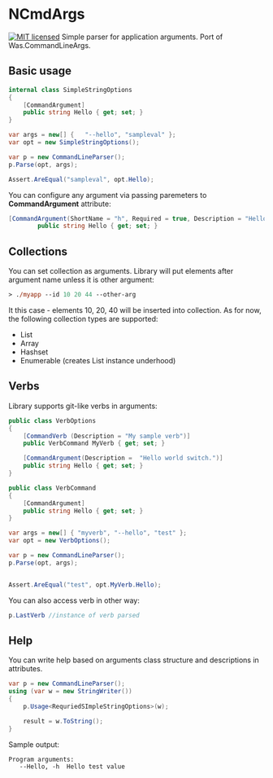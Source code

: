 # NCmdArgs
[![MIT licensed](https://img.shields.io/badge/license-MIT-blue.svg)](https://raw.githubusercontent.com/pwasiewicz/Was.CommandLineArgs/master/LICENSE)
Simple parser for application arguments. Port of Was.CommandLineArgs.

## Basic usage

```c#
internal class SimpleStringOptions
{
    [CommandArgument]
    public string Hello { get; set; }
}

var args = new[] {   "--hello", "sampleval" };
var opt = new SimpleStringOptions();

var p = new CommandLineParser();
p.Parse(opt, args);

Assert.AreEqual("sampleval", opt.Hello);
```

You can configure any  argument via passing paremeters to **CommandArgument** attribute:

```c#
[CommandArgument(ShortName = "h", Required = true, Description = "Hello test value")]
        public string Hello { get; set; }
```

## Collections 

You can set collection as arguments. Library will put elements after argument name unless it is other argument:

```ps
> ./myapp --id 10 20 44 --other-arg
```

It this case - elements 10, 20, 40 will be inserted into collection.
As for now, the following collection types are supported:
* List
* Array
* Hashset
* Enumerable (creates List instance underhood)

## Verbs

Library supports git-like verbs in arguments:

```C#
public class VerbOptions
{
    [CommandVerb (Description = "My sample verb")]
    public VerbCommand MyVerb { get; set; }

    [CommandArgument(Description =  "Hello world switch.")]
    public string Hello { get; set; }
}

public class VerbCommand
{
    [CommandArgument]
    public string Hello { get; set; }
}

var args = new[] { "myverb", "--hello", "test" };
var opt = new VerbOptions();

var p = new CommandLineParser();
p.Parse(opt, args);


Assert.AreEqual("test", opt.MyVerb.Hello);
```

You can also access verb in other way:
```c#
p.LastVerb //instance of verb parsed
```

## Help

You can write help based on arguments class structure and descriptions in attributes.

```c#
var p = new CommandLineParser();
using (var w = new StringWriter())
{
    p.Usage<RequriedSImpleStringOptions>(w);

    result = w.ToString();
}
```

Sample output:

```PS
Program arguments:
   --Hello, -h  Hello test value
```
